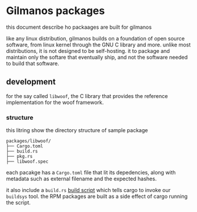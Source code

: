 # Gilmanos packages

this document describe ho packaages are built for gilmanos

like any linux distribution, gilmanos builds on a foundation of open source software, from linux kernel through the GNU C library and more. unlike most distributions, it is not designed to be self-hosting. it to package and maintain only the softare that eventually ship, and not the software needed to build that software.

## development

for the say called ``libwoof``, the C library that provides the reference implementation for the woof framework.

### structure

this litring show the directory structure of sample package
```
packages/libwoof/
├── Cargo.toml
├── build.rs
├── pkg.rs
├── libwoof.spec
```
each pacakge has a ``Cargo.toml`` file that lit its depedencies, along with metadata such as external filename and the expected hashes.

it also include a ``build.rs`` [build script](https://doc.rust-lang.org/cargo/reference/build-scripts.html) which tells cargo to invoke our ``buildsys`` tool. the RPM packages are built as a side effect of cargo running the script.